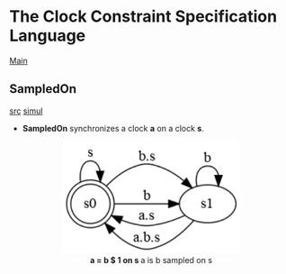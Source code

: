 # The Clock Constraint Specification Language

[Main](../Readme.md)

## SampledOn

[src](../lc/SampledOn.lc) [simul](../vcd/SampledOn.html)

- **SampledOn** synchronizes a clock **a** on a clock **s**.

<center>
<img alt="sampledOn" src="../sts/SampledOn.png" height = "200px"/><br>
<strong>a = b $ 1 on s </strong> a is b sampled on s
</center>
